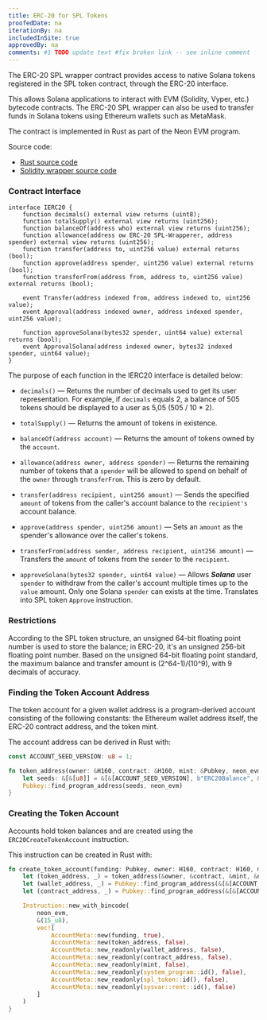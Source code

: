 ```yaml
---
title: ERC-20 for SPL Tokens
proofedDate: na
iterationBy: na
includedInSite: true
approvedBy: na
comments: #1 TODO update text #fix broken link -- see inline comment
---
```


The ERC-20 SPL wrapper contract provides access to native Solana tokens registered in the SPL token contract, through the ERC-20 interface.

This allows Solana applications to interact with EVM (Solidity, Vyper, etc.) bytecode contracts. The ERC-20 SPL wrapper can also be used to transfer funds in Solana tokens using Ethereum wallets such as MetaMask.

The contract is implemented in Rust as part of the Neon EVM program.

Source code:
  * [Rust source code](https://github.com/neonlabsorg/neon-evm/blob/c43345d7abf7af14aa840e6b15c0fc64b084bb2c/evm_loader/program/src/precompile_contracts.rs#L106)
  * [Solidity wrapper source code](https://github.com/neonlabsorg/neon-evm/blob/6ac1734658f0fdcac09092bd98979d4f6fe4530d/evm_loader/solidity/erc20_for_spl.sol#LL12C11-L12C11)

### Contract Interface

```solidity
interface IERC20 {
    function decimals() external view returns (uint8);
    function totalSupply() external view returns (uint256);
    function balanceOf(address who) external view returns (uint256);
    function allowance(address ow ERC-20 SPL-Wrapperer, address spender) external view returns (uint256);
    function transfer(address to, uint256 value) external returns (bool);
    function approve(address spender, uint256 value) external returns (bool);
    function transferFrom(address from, address to, uint256 value) external returns (bool);

    event Transfer(address indexed from, address indexed to, uint256 value);
    event Approval(address indexed owner, address indexed spender, uint256 value);

    function approveSolana(bytes32 spender, uint64 value) external returns (bool);
    event ApprovalSolana(address indexed owner, bytes32 indexed spender, uint64 value);
}
```

The purpose of each function in the IERC20 interface is detailed below:
  * `decimals()` — Returns the number of decimals used to get its user representation. For example, if `decimals` equals 2, a balance of 505 tokens should be displayed to a user as 5,05 (505 / 10 * 2).

  * `totalSupply()` — Returns the amount of tokens in existence.

  * `balanceOf(address account)` — Returns the amount of tokens owned by the `account`.

  * `allowance(address owner, address spender)` — Returns the remaining number of tokens that a `spender` will be allowed to spend on behalf of the `owner` through `​​​​​​​transferFrom`​​​​​​​. This is zero by default.

  * `transfer(address recipient, uint256 amount)` — Sends the specified `amount` of tokens from the caller's account balance to the `recipient's` account balance.

  * `approve(address spender, uint256 amount)` — Sets an `amount` as the spender's allowance over the caller's tokens.

  * `transferFrom(address sender, address recipient, uint256 amount)` — Transfers the `amount` of tokens from the `sender` to the `recipient`.

  * `approveSolana(bytes32 spender, uint64 value)` — Allows ***Solana*** user `spender` to withdraw from the caller's account multiple times up to the `value` amount. Only one Solana `spender` can exists at the time. Translates into SPL token `Approve` instruction.

### Restrictions

According to the SPL token structure, an unsigned 64-bit floating point number is used to store the balance; in ERC-20, it's an unsigned 256-bit floating point number. Based on the unsigned 64-bit floating point standard, the maximum balance and transfer amount is (2^64-1)/(10^9), with 9 decimals of accuracy.

### Finding the Token Account Address

The token account for a given wallet address is a program-derived account consisting of the following constants: the Ethereum wallet address itself, the ERC-20 contract address, and the token mint.

The account address can be derived in Rust with:

```rust
const ACCOUNT_SEED_VERSION: u8 = 1;

fn token_address(owner: &H160, contract: &H160, mint: &Pubkey, neon_evm: &Pubkey) {
    let seeds: &[&[u8]] = &[&[ACCOUNT_SEED_VERSION], b"ERC20Balance", &mint.to_bytes(), contract.as_bytes(), owner.as_bytes()];
    Pubkey::find_program_address(seeds, neon_evm)
}
```

### Creating the Token Account

Accounts hold token balances and are created using the `ERC20CreateTokenAccount` instruction.

This instruction can be created in Rust with:

```rust
fn create_token_account(funding: Pubkey, owner: H160, contract: H160, mint: Pubkey, neon_evm: Pubkey) {
    let (token_address, _) = token_address(&owner, &contract, &mint, &neon_evm);
    let (wallet_address, _) = Pubkey::find_program_address(&[&[ACCOUNT_SEED_VERSION], owner.as_bytes()], &neon_evm);
    let (contract_address, _) = Pubkey::find_program_address(&[&[ACCOUNT_SEED_VERSION], contract.as_bytes()], &neon_evm);

    Instruction::new_with_bincode(
        neon_evm,
        &(15_u8),
        vec![
            AccountMeta::new(funding, true),
            AccountMeta::new(token_address, false),
            AccountMeta::new_readonly(wallet_address, false),
            AccountMeta::new_readonly(contract_address, false),
            AccountMeta::new_readonly(mint, false),
            AccountMeta::new_readonly(system_program::id(), false),
            AccountMeta::new_readonly(spl_token::id(), false),
            AccountMeta::new_readonly(sysvar::rent::id(), false)
        ]
    )
}
```
